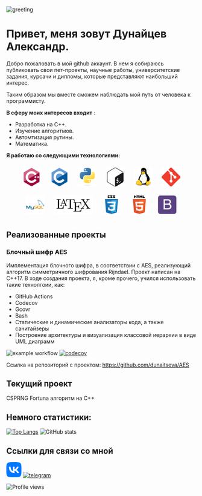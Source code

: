 <img src='https://rishavanand.github.io/static/images/greetings.gif' alt='greeting'>

# Привет, меня зовут Дунайцев Александр.

Добро пожаловать в мой github аккаунт. 
В нем я собираюсь публиковать свои пет-проекты, научные работы, университетские задания, курсачи и дипломы, которые представляют наибольший интерес.

Таким образом мы вместе сможем наблюдать мой путь от человека к программисту.

**В сферу моих интересов входит** :
- Разработка на C++.
- Изучение алгоритмов.
- Автомтизация рутины.
- Математика.

**Я работаю со следующими технологиями:**
<div align="center">  
  <img style="margin: 10px" src="./static/cpp.svg" alt="C++" height="50" />
  <img style="margin: 10px" src="./static/c.svg" alt="C" height="50" />
  <img style="margin: 10px" src="./static/python.svg" alt="Python" height="50" /> 
  <img style="margin: 10px" src="./static/bash.svg" alt="Bash" height="50" />
  <img style="margin: 10px" src="./static/linux.svg" alt="Linux" height="50" />
  <img style="margin: 10px" src="./static/git.svg" alt="Git" height="50" />
  <img style="margin: 10px" src="./static/MySQL.svg" alt="MySQL" height="50" />
  <img style="margin: 10px" src="./static/LaTeX.png" alt="Latex" height="50" />
  <img style="margin: 10px" src="./static/css.svg" alt="CSS3" height="50" />
  <img style="margin: 10px" src="./static/html.svg" alt="HTML5" height="50" />
  <img style="margin: 10px" src="./static/bootstarp.svg" alt="Bootstrap" height="50" />  
</div>

## Реализованные проекты
### Блочный шифр AES
Имплементация блочного шифра, в соответствии с AES, реализующий алгоритм симметричного шифрования Rijndael. Проект написан на C++17. В ходе создания проекта,
я, кроме прочего, учился использовать такие технолгоии, как:

- GitHub Actions
- Codecov
- Gcovr
- Bash
- Статические и динамические анализаторы кода, а также санитайзеры
- Построение архитектуры и визуализация классовой иерархии в виде UML диаграмм

![example workflow](https://github.com/dunaitseva/AES/actions/workflows/build-and-test-config.yml/badge.svg)
[![codecov](https://codecov.io/gh/dunaitseva/AES/branch/main/graph/badge.svg?token=0002QPAO0Y)](https://codecov.io/gh/dunaitseva/AES)


Ссылка на репозиторий с проектом:
https://github.com/dunaitseva/AES

## Текущий проект

CSPRNG Fortuna алгоритм на C++

<!--- Минимальное поисание + ссылка --->

## Немного статистики:

[![Top Langs](https://github-readme-stats.vercel.app/api/top-langs/?username=dunaitseva)](https://github.com/anuraghazra/github-readme-stats)
![GitHub stats](https://github-readme-stats.vercel.app/api?username=dunaitseva&show_icons=true) 

## Ссылки для связи со мной

[<img src='./static/VK_Compact_Logo.png' alt='vk' height='40'>](https://vk.com/shmalens) 
[<img src='https://cdn-icons-png.flaticon.com/512/906/906377.png' alt='telegram' height='40'>](https://t.me/shmalens) 


![Profile views](https://gpvc.arturio.dev/dunaitseva) 
<!---
dunaitseva/dunaitseva is a ✨ special ✨ repository because its `README.md` (this file) appears on your GitHub profile.
You can click the Preview link to take a look at your changes.
--->
